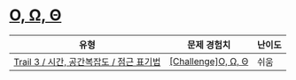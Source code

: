 # [O, Ω, Θ](https://https://en.codetree.ai/trails/complete/curated-cards/challenge-asymptotic-notation)

|유형|문제 경험치|난이도|
|---|---|---|
|[Trail 3 / 시간, 공간복잡도 / 점근 표기법](https://https://en.codetree.ai/trail-info/novice-high/)|[[Challenge]O, Ω, Θ](https://https://en.codetree.ai/trails/complete/curated-cards/challenge-asymptotic-notation/)|쉬움|

